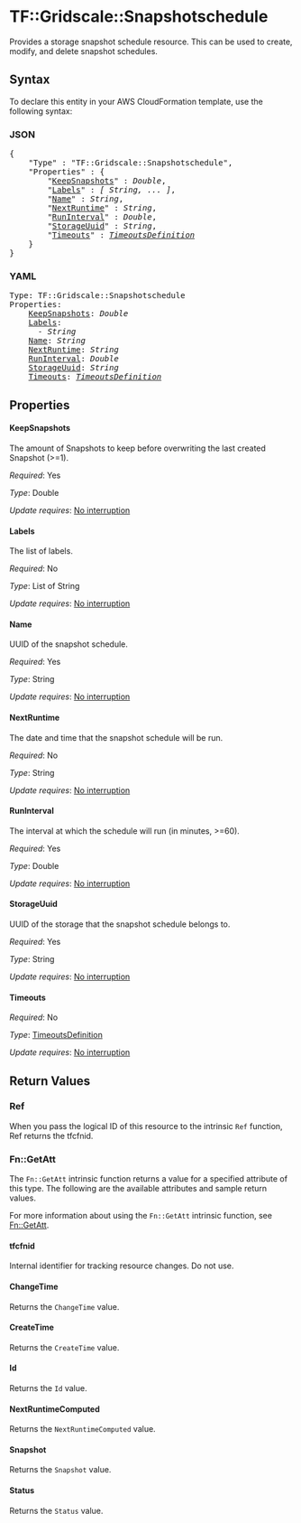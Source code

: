# TF::Gridscale::Snapshotschedule

Provides a storage snapshot schedule resource. This can be used to create, modify, and delete snapshot schedules.

## Syntax

To declare this entity in your AWS CloudFormation template, use the following syntax:

### JSON

<pre>
{
    "Type" : "TF::Gridscale::Snapshotschedule",
    "Properties" : {
        "<a href="#keepsnapshots" title="KeepSnapshots">KeepSnapshots</a>" : <i>Double</i>,
        "<a href="#labels" title="Labels">Labels</a>" : <i>[ String, ... ]</i>,
        "<a href="#name" title="Name">Name</a>" : <i>String</i>,
        "<a href="#nextruntime" title="NextRuntime">NextRuntime</a>" : <i>String</i>,
        "<a href="#runinterval" title="RunInterval">RunInterval</a>" : <i>Double</i>,
        "<a href="#storageuuid" title="StorageUuid">StorageUuid</a>" : <i>String</i>,
        "<a href="#timeouts" title="Timeouts">Timeouts</a>" : <i><a href="timeoutsdefinition.md">TimeoutsDefinition</a></i>
    }
}
</pre>

### YAML

<pre>
Type: TF::Gridscale::Snapshotschedule
Properties:
    <a href="#keepsnapshots" title="KeepSnapshots">KeepSnapshots</a>: <i>Double</i>
    <a href="#labels" title="Labels">Labels</a>: <i>
      - String</i>
    <a href="#name" title="Name">Name</a>: <i>String</i>
    <a href="#nextruntime" title="NextRuntime">NextRuntime</a>: <i>String</i>
    <a href="#runinterval" title="RunInterval">RunInterval</a>: <i>Double</i>
    <a href="#storageuuid" title="StorageUuid">StorageUuid</a>: <i>String</i>
    <a href="#timeouts" title="Timeouts">Timeouts</a>: <i><a href="timeoutsdefinition.md">TimeoutsDefinition</a></i>
</pre>

## Properties

#### KeepSnapshots

The amount of Snapshots to keep before overwriting the last created Snapshot (>=1).

_Required_: Yes

_Type_: Double

_Update requires_: [No interruption](https://docs.aws.amazon.com/AWSCloudFormation/latest/UserGuide/using-cfn-updating-stacks-update-behaviors.html#update-no-interrupt)

#### Labels

The list of labels.

_Required_: No

_Type_: List of String

_Update requires_: [No interruption](https://docs.aws.amazon.com/AWSCloudFormation/latest/UserGuide/using-cfn-updating-stacks-update-behaviors.html#update-no-interrupt)

#### Name

UUID of the snapshot schedule.

_Required_: Yes

_Type_: String

_Update requires_: [No interruption](https://docs.aws.amazon.com/AWSCloudFormation/latest/UserGuide/using-cfn-updating-stacks-update-behaviors.html#update-no-interrupt)

#### NextRuntime

The date and time that the snapshot schedule will be run.

_Required_: No

_Type_: String

_Update requires_: [No interruption](https://docs.aws.amazon.com/AWSCloudFormation/latest/UserGuide/using-cfn-updating-stacks-update-behaviors.html#update-no-interrupt)

#### RunInterval

The interval at which the schedule will run (in minutes, >=60).

_Required_: Yes

_Type_: Double

_Update requires_: [No interruption](https://docs.aws.amazon.com/AWSCloudFormation/latest/UserGuide/using-cfn-updating-stacks-update-behaviors.html#update-no-interrupt)

#### StorageUuid

UUID of the storage that the snapshot schedule belongs to.

_Required_: Yes

_Type_: String

_Update requires_: [No interruption](https://docs.aws.amazon.com/AWSCloudFormation/latest/UserGuide/using-cfn-updating-stacks-update-behaviors.html#update-no-interrupt)

#### Timeouts

_Required_: No

_Type_: <a href="timeoutsdefinition.md">TimeoutsDefinition</a>

_Update requires_: [No interruption](https://docs.aws.amazon.com/AWSCloudFormation/latest/UserGuide/using-cfn-updating-stacks-update-behaviors.html#update-no-interrupt)

## Return Values

### Ref

When you pass the logical ID of this resource to the intrinsic `Ref` function, Ref returns the tfcfnid.

### Fn::GetAtt

The `Fn::GetAtt` intrinsic function returns a value for a specified attribute of this type. The following are the available attributes and sample return values.

For more information about using the `Fn::GetAtt` intrinsic function, see [Fn::GetAtt](https://docs.aws.amazon.com/AWSCloudFormation/latest/UserGuide/intrinsic-function-reference-getatt.html).

#### tfcfnid

Internal identifier for tracking resource changes. Do not use.

#### ChangeTime

Returns the <code>ChangeTime</code> value.

#### CreateTime

Returns the <code>CreateTime</code> value.

#### Id

Returns the <code>Id</code> value.

#### NextRuntimeComputed

Returns the <code>NextRuntimeComputed</code> value.

#### Snapshot

Returns the <code>Snapshot</code> value.

#### Status

Returns the <code>Status</code> value.

